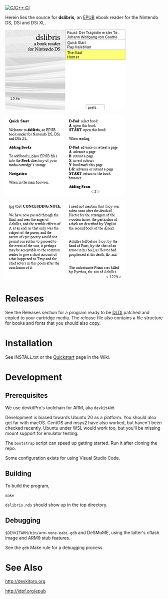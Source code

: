 [![C/C++ CI](https://github.com/rhaleblian/dslibris/actions/workflows/c-cpp.yml/badge.svg)](https://github.com/rhaleblian/dslibris/actions/workflows/c-cpp.yml)

Herein lies the source for **dslibris**, an [EPUB](https://en.wikipedia.org/wiki/EPUB)
ebook reader for the Nintendo DS, DSi and DSi XL.

![Browser](etc/sample/browser.png)

![Quickstart](etc/sample/quickstart.png)

![Faust](etc/sample/iliad.png)

# Releases

See the Releases section for a program ready to be
[DLDI](https://wiki.gbatemp.net/wiki/DLDI)
patched and copied to your cartridge media.
The release file also contains a file structure for
books and fonts that you should also copy.

# Installation

See INSTALL.txt or the
[Quickstart](https://github.com/rhaleblian/dslibris/wiki/User:-Quickstart)
page in the Wiki.

# Development

## Prerequisites

We use devkitPro's toolchain for ARM, aka `devkitARM`.

Development is biased towards Ubuntu 20 as a platform.
You should also get far with macOS.
CentOS and msys2 have also worked, but haven't been checked recently.
Ubuntu under WSL would work too, but you'll be missing mount support for emulator testing.

The `bootstrap` script can speed up getting started.
Run it after cloning the repo.

Some configuration exists for using Visual Studio Code.

## Building

To build the program,

```shell
make
```

`dslibris.nds` should show up in the top directory.

## Debugging

`$DEVKITARM/bin/arm-none-eabi-gdb` and DeSMuME,
using the latter's cflash image and ARM9 stub
features.

See the `gdb` Make rule for a debugging process.


# See Also

http://devkitpro.org

http://idpf.org/epub
